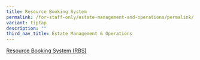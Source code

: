 ```yaml
---
title: Resource Booking System
permalink: /for-staff-only/estate-management-and-operations/permalink/
variant: tiptap
description: ""
third_nav_title: Estate Management & Operations
---
```

<p><a href="https://rbs.avero-tech.com/login.html" rel="noopener noreferrer nofollow" target="_blank">Resource Booking System (RBS)</a>
</p>